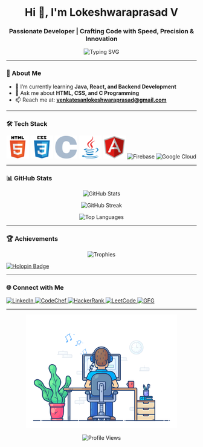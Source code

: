 <h1 align="center">Hi 👋, I'm Lokeshwaraprasad V</h1>
<h3 align="center">Passionate Developer | Crafting Code with Speed, Precision & Innovation</h3>

<p align="center">
  <img src="https://readme-typing-svg.herokuapp.com?font=Fira+Code&pause=1000&color=0000FF&width=435&lines=Code+that+connects+ideas+to+impact.;Always+learning+%F0%9F%93%9A;Coffee+%2B+Code+%3D+Productivity+%E2%9C%A8" alt="Typing SVG" />
</p>

---

### 🚀 About Me

- 🔭 I’m currently learning **Java, React, and Backend Development**
- 💬 Ask me about **HTML, CSS, and C Programming**
- 📫 Reach me at: **venkatesanlokeshwaraprasad@gmail.com**

---

### 🛠️ Tech Stack

<p align="left">
  <img src="https://raw.githubusercontent.com/devicons/devicon/master/icons/html5/html5-original-wordmark.svg" alt="HTML" width="60" height="60"/>
  <img src="https://raw.githubusercontent.com/devicons/devicon/master/icons/css3/css3-original-wordmark.svg" alt="CSS" width="60" height="60"/>
  <img src="https://raw.githubusercontent.com/devicons/devicon/master/icons/c/c-original.svg" alt="C" width="60" height="60"/>
  <img src="https://raw.githubusercontent.com/devicons/devicon/master/icons/java/java-original.svg" alt="Java" width="60" height="60"/>
  <img src="https://raw.githubusercontent.com/devicons/devicon/master/icons/angularjs/angularjs-original.svg" alt="AngularJS" width="60" height="60"/>
  <img src="https://www.vectorlogo.zone/logos/firebase/firebase-icon.svg" alt="Firebase" width="40" height="40"/>
  <img src="https://www.vectorlogo.zone/logos/google_cloud/google_cloud-icon.svg" alt="Google Cloud" width="40" height="40"/>
</p>

---

### 📊 GitHub Stats

<p align="center">
  <img src="https://github-readme-stats.vercel.app/api?username=lokeshwaraprasad&show_icons=true&theme=default" alt="GitHub Stats" />
</p>

<p align="center">
  <img src="https://github-readme-streak-stats.herokuapp.com/?user=lokeshwaraprasad&theme=default" alt="GitHub Streak" />
</p>

<p align="center">
  <img src="https://github-readme-stats.vercel.app/api/top-langs/?username=lokeshwaraprasad&layout=compact&theme=default" alt="Top Languages" />
</p>

---

### 🏆 Achievements

<p align="center">
  <img src="https://github-profile-trophy.vercel.app/?username=lokeshwaraprasad&theme=flat&no-frame=true&margin-w=10" alt="Trophies" />
</p>

[![Holopin Badge](https://holopin.me/lokeshwaraprasad)](https://holopin.io/@lokeshwaraprasad)

---

### 🌐 Connect with Me

<p align="left">
  <a href="https://www.linkedin.com/in/lokeshwaraprasad-v-772270210/" target="_blank">
    <img src="https://raw.githubusercontent.com/rahuldkjain/github-profile-readme-generator/master/src/images/icons/Social/linked-in-alt.svg" alt="LinkedIn" height="30" width="40" />
  </a>
  <a href="https://www.codechef.com/users/lokeshwaraprasad" target="_blank">
    <img src="https://cdn.jsdelivr.net/npm/simple-icons@3.1.0/icons/codechef.svg" alt="CodeChef" height="30" width="40" />
  </a>
  <a href="https://www.hackerrank.com/lokeshwaraprasad" target="_blank">
    <img src="https://raw.githubusercontent.com/rahuldkjain/github-profile-readme-generator/master/src/images/icons/Social/hackerrank.svg" alt="HackerRank" height="30" width="40" />
  </a>
  <a href="https://www.leetcode.com/lokeshwaraprasad" target="_blank">
    <img src="https://raw.githubusercontent.com/rahuldkjain/github-profile-readme-generator/master/src/images/icons/Social/leet-code.svg" alt="LeetCode" height="30" width="40" />
  </a>
  <a href="https://www.geeksforgeeks.org/user/lokesh2195/" target="_blank">
    <img src="https://raw.githubusercontent.com/rahuldkjain/github-profile-readme-generator/master/src/images/icons/Social/geeks-for-geeks.svg" alt="GFG" height="30" width="40" />
  </a>
</p>

---

<p align="center">
  <img src="https://raw.githubusercontent.com/jsuarezruiz/jsuarezruiz/master/images/coding.gif" alt="Coding GIF" width="400" />
</p>

<p align="center">
  <img src="https://komarev.com/ghpvc/?username=lokeshwaraprasad&label=Profile%20Views&color=0e75b6&style=flat" alt="Profile Views" />
</p>
